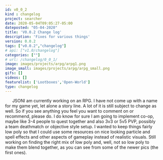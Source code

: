 ```yaml
---
id: v0_0_2
kind : changelog
project: searcher
date: 2020-05-04T09:05:27-05:00
dateposted: "05-04-2020"
title: 'V0.0.2 Change log'
description: 'Fixes for various things'
version: 0.0.2
tags: ["v0.0.2","changelog"]
# api: ["v1.0/changelog"]
categories: [""]
# url: /changelog/0_0_1/
image: images/projects/arpg/arpg1.png
image_small: images/projects/arpg/arpg_small.png
gifs: []
videos: []
featurelist: ['Lootboxes','Open-World']
type: changelog
---
```


  &nbsp;&nbsp;&nbsp;&nbsp;&nbsp;&nbsp;JSONI am currently working on an RPG. I have
  not come up with a name for my game yet, let alone a story line. A lot of it
  is still subject to change as well. So if you see anything you feel you want
  to comment on or recommend, please do. I do know for sure I am going to
  implement co-op, maybe like 3-4 people to quest together and also 3v3 or 5v5
  PVP, possibly a team deathmatch or objective style setup. I wanted to keep
  things fairly low poly so that I could use some resources on nice looking
  particle and spell effects and other aspects of gameplay instead of realistic
  visuals. Still working on finding the right mix of low poly and, well, not so
  low poly to make them blend together, as you can see from some of the newer
  pics (the first ones).